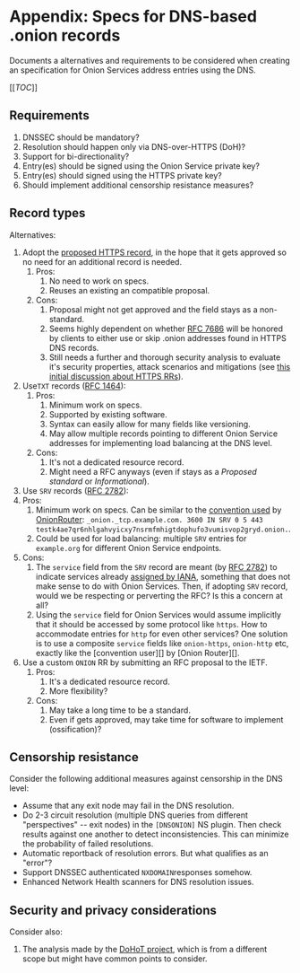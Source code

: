 # Appendix: Specs for DNS-based .onion records

Documents a alternatives and requirements to be considered when creating an
specification for Onion Services address entries using the DNS.

[[_TOC_]]

## Requirements

1. DNSSEC should be mandatory?
2. Resolution should happen only via DNS-over-HTTPS (DoH)?
3. Support for bi-directionality?
4. Entry(es) should be signed using the Onion Service private key?
5. Entry(es) should signed using the HTTPS private key?
6. Should implement additional censorship resistance measures?

## Record types

Alternatives:

1. Adopt the [proposed HTTPS record][], in the hope that it gets approved so no
   need for an additional record is needed.
   1. Pros:
      1. No need to work on specs.
      2. Reuses an existing an compatible proposal.
   2. Cons:
      1. Proposal might not get approved and the field stays as a non-standard.
      2. Seems highly dependent on whether [RFC 7686][] will be honored by clients to
         either use or skip .onion addresses found in HTTPS DNS records.
      3. Still needs a further and thorough security analysis to evaluate it's
         security properties, attack scenarios and mitigations (see [this
         initial discussion about HTTPS RRs][]).
2. Use`TXT` records ([RFC 1464][]):
   1. Pros:
      1. Minimum work on specs.
      2. Supported by existing software.
      3. Syntax can easily allow for many fields like versioning.
      4. May allow multiple records pointing to different Onion Service
         addresses for implementing load balancing at the DNS level.
   2. Cons:
      1. It's not a dedicated resource record.
      2. Might need a RFC anyways (even if stays as a *Proposed standard* or *Informational*).
3. Use `SRV` records ([RFC 2782][]):
  1. Pros:
      1. Minimum work on specs. Can be similar to the [convention used][] by [OnionRouter][]:
         `_onion._tcp.example.com. 3600 IN SRV 0 5 443 testk4ae7qr6nhlgahvyicxy7nsrmfmhigtdophufo3vumisvop2gryd.onion.`.
      2. Could be used for load balancing: multiple `SRV` entries for
         `example.org` for different Onion Service endpoints.
  2. Cons:
      1. The `service` field from the `SRV` record are meant (by [RFC 2782][])
         to indicate services already [assigned by IANA][], something that does
         not make sense to do with Onion Services. Then, if adopting `SRV` record,
         would we be respecting or perverting the RFC? Is this a concern at all?
      2. Using the `service` field for Onion Services would assume implicitly
         that it should be accessed by some protocol like `https`. How to
         accommodate entries for `http` for even other services? One solution is to use
         a composite `service` fields like `onion-https`, `onion-http` etc, exactly like
         the [convention user][] by [Onion Router][].
3. Use a custom `ONION` RR by submitting an RFC proposal to the IETF.
   1. Pros:
      1. It's a dedicated resource record.
      2. More flexibility?
   2. Cons:
      1. May take a long time to be a standard.
      2. Even if gets approved, may take time for software to implement (ossification)?

[proposed HTTPS record]: https://gitlab.torproject.org/tpo/applications/tor-browser/-/issues/41325
[this initial discussion about HTTPS RRs]: https://emilymstark.com/2020/10/24/strict-transport-security-vs-https-resource-records-the-showdown.html
[RFC 7686]: https://www.rfc-editor.org/info/rfc7686
[RFC 1464]: https://www.rfc-editor.org/rfc/rfc1464
[RFC 2782]: https://datatracker.ietf.org/doc/html/rfc2782
[convention used]: https://github.com/ehloonion/onionmx/blob/master/SRV.md
[OnionRouter]: https://github.com/ehloonion/onionrouter
[assigned by IANA]: https://www.iana.org/assignments/service-names-port-numbers/service-names-port-numbers.xhtml

## Censorship resistance

Consider the following additional measures against censorship in the DNS level:

* Assume that any exit node may fail in the DNS resolution.
* Do 2-3 circuit resolution (multiple DNS queries from different "perspectives"
  -- exit nodes) in the `[DNSONION]` NS plugin. Then check results against one
  another to detect inconsistencies. This can minimize the probability of failed
  resolutions.
* Automatic reportback of resolution errors. But what qualifies as an "error"?
* Support DNSSEC authenticated `NXDOMAIN`responses somehow.
* Enhanced Network Health scanners for DNS resolution issues.

## Security and privacy considerations

Consider also:

1. The analysis made by the [DoHoT project][], which is from a different scope
   but might have common points to consider.

[DoHoT project]: https://github.com/alecmuffett/dohot

